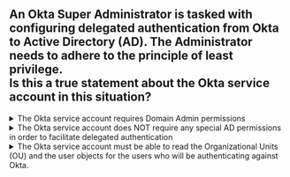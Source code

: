 ## An Okta Super Administrator is tasked with configuring delegated authentication from Okta to Active Directory (AD). The Administrator needs to adhere to the principle of least privilege.<br>Is this a true statement about the Okta service account in this situation?


<details>
  <summary>The Okta service account requires Domain Admin permissions</summary>
<p>
  No
</p>
</details>


<details>
  <summary>The Okta service account does NOT require any special AD permissions in order to facilitate delegated authentication</summary>
<p>
  Yes
</p>
</details>



<details>
  <summary>The Okta service account must be able to read the Organizational Units (OU) and the user objects for the users who will be authenticating against Okta.</summary>
<p>
  ???
</p>
</details>



